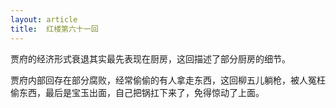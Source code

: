 ```yaml
---
layout: article
title:  红楼第六十一回
---
```


贾府的经济形式衰退其实最先表现在厨房，这回描述了部分厨房的细节。

贾府内部回存在部分腐败，经常偷偷的有人拿走东西，这回柳五儿躺枪，被人冤枉偷东西，最后是宝玉出面，自己把锅扛下来了，免得惊动了上面。